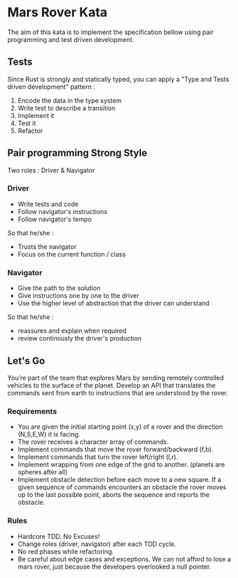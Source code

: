 # Mars Rover Kata

The aim of this kata is to implement the specification bellow using pair programming and test driven development.

## Tests

Since Rust is strongly and statically typed, you can apply a "Type and Tests driven development" pattern :

1. Encode the data in the type system
2. Write test to describe a transition
3. Implement it
4. Test it
5. Refactor

## Pair programming Strong Style

Two roles : Driver & Navigator

### Driver

- Write tests and code
- Follow navigator's instructions
- Follow navigator's tempo

So that he/she :

- Trusts the navigator
- Focus on the current function / class

### Navigator

- Give the path to the solution
- Give instructions one by one to the driver
- Use the higher level of abstraction that the driver can understand

So that he/she :

- reassures and explain when required
- review continously the driver's production

## Let's Go

You’re part of the team that explores Mars by sending remotely controlled vehicles to the surface of the planet. Develop an API that translates the commands sent from earth to instructions that are understood by the rover.

### Requirements

- You are given the initial starting point (x,y) of a rover and the direction (N,S,E,W) it is facing.
- The rover receives a character array of commands.
- Implement commands that move the rover forward/backward (f,b).
- Implement commands that turn the rover left/right (l,r).
- Implement wrapping from one edge of the grid to another. (planets are spheres after all)
- Implement obstacle detection before each move to a new square. If a given sequence of commands encounters an obstacle the rover moves up to the last possible point, aborts the sequence and reports the obstacle.

### Rules

- Hardcore TDD. No Excuses!
- Change roles (driver, navigator) after each TDD cycle.
- No red phases while refactoring.
- Be careful about edge cases and exceptions. We can not afford to lose a mars rover, just because the developers overlooked a null pointer.
